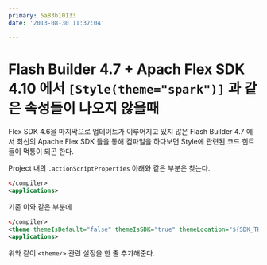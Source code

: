 ```yaml
---
primary: 5a83b10133
date: '2013-08-30 11:37:04'

---
```


Flash Builder 4.7 + Apach Flex SDK 4.10 에서 `[Style(theme="spark")]` 과 같은 속성들이 나오지 않을때
==========================================

Flex SDK 4.6을 마지막으로 업데이트가 이루어지고 있지 않은 Flash Builder 4.7 에서 최신의 Apache Flex SDK 들을 통해 컴파일을 하다보면 Style에 관련된 코드 힌트들이 먹통이 되곤 한다.

Project 내의 `.actionScriptProperties` 아래와 같은 부분은 찾는다.

```xml
</compiler>
<applications>
```

기존 이와 같은 부분에

```xml
</compiler>
<theme themeIsDefault="false" themeIsSDK="true" themeLocation="${SDK_THEMES_DIR}/frameworks/themes/Spark"/>
<applications>
```

위와 같이 `<theme/>` 관련 설정을 한 줄 추가해준다.